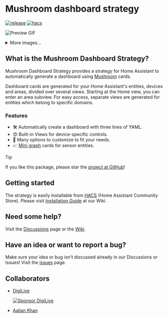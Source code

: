 # Mushroom dashboard strategy

[![release][releaseBadge]][releaseUrl]
[![hacs][hacsBadge]][hacsUrl]

![Preview GIF](./docs/preview.gif)

<details>
  <summary>More images...</summary>

![Automatic](./docs/auto.png)

![Views](./docs/views.png)

![customizable](./docs/customizable.png)
</details>

## What is the Mushroom Dashboard Strategy?

Mushroom Dashboard Strategy provides a strategy for Home Assistant to automatically generate a dashboard
using [Mushroom][mushroomUrl] cards.

Dashboard cards are generated for your Home Assistant's entities, devices and areas, divided over several views.
Starting at the Home view, you can enter an area subview.
For easy access, separate views are generated for entities which belong to specific domains.

### Features

- 🛠 Automatically create a dashboard with three lines of YAML.
- 😍 Built-in Views for device-specific controls.
- 🎨 Many options to customize to fit your needs.
- 📈 [Mini graph][miniGraphUrl] cards for sensor entities.

> [!TIP]
> If you like this package, please star the [project at GitHub][repositoryUrl]!

## Getting started

The strategy is easily installable from [HACS][hacsUrl] (Home Assistant Community Store).
Please visit [Installation Guide][installationUrl] at our Wiki.

## Need some help?

Visit the [Discussions][discussionsUrl] page or
the [Wiki][wikiUrl].

## Have an idea or want to report a bug?

Make sure your idea or bug isn't discussed already in our Discussions or Issues!
Visit the [issues][issuesUrl] page.

## Collaborators

* [DigiLive](https://github.com/DigiLive)

  [![Sponsor DigiLive][sponsorBadge]](https://github.com/sponsors/DigiLive)

* [Aalian Khan](https://github.com/AalianKhan)

<!-- Badge References -->

[hacsBadge]: https://img.shields.io/badge/HACS-Default-blue

[sponsorBadge]: https://img.shields.io/badge/Sponsor_him-%E2%9D%A4-%23db61a2.svg?&logo=github&color=%23fe8e86

[releaseBadge]: https://img.shields.io/github/v/tag/digilive/mushroom-strategy?filter=v2.3.0&label=Release

<!-- Repository References -->

[repositoryUrl]: https://github.com/DigiLive/mushroom-strategy

[releaseUrl]: https://github.com/DigiLive/mushroom-strategy/releases/tag/v2.3.0

[issuesUrl]: https://github.com/DigiLive/mushroom-strategy/issues

[discussionsUrl]: https://github.com/DigiLive/mushroom-strategy/discussions

[wikiUrl]: https://github.com/DigiLive/mushroom-strategy/wiki

[installationUrl]: https://github.com/DigiLive/mushroom-strategy/wiki#installation

<!-- Other References -->

[hacsUrl]: https://hacs.xyz

[mushroomUrl]: https://github.com/piitaya/lovelace-mushroom

[miniGraphUrl]: https://github.com/kalkih/mini-graph-card
